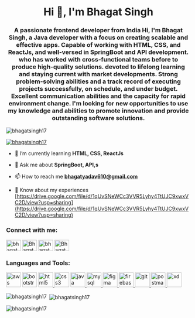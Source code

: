 <h1 align="center">Hi 👋, I'm Bhagat Singh</h1>
<h3 align="center">A passionate frontend developer from India Hi, I'm Bhagat Singh, a Java developer with a focus on creating scalable and effective apps. Capable of working with HTML, CSS, and ReactJs, and well-versed in SpringBoot and API development. who has worked with cross-functional teams before to produce high-quality solutions. devoted to lifelong learning and staying current with market developments. Strong problem-solving abilities and a track record of executing projects successfully, on schedule, and under budget. Excellent communication abilities and the capacity for rapid environment change. I'm looking for new opportunities to use my knowledge and abilities to promote innovation and provide outstanding software solutions.</h3>

<p align="left"> <img src="https://komarev.com/ghpvc/?username=bhagatsingh17&label=Profile%20views&color=0e75b6&style=flat" alt="bhagatsingh17" /> </p>

<p align="left"> <a href="https://github.com/ryo-ma/github-profile-trophy"><img src="https://github-profile-trophy.vercel.app/?username=bhagatsingh17" alt="bhagatsingh17" /></a> </p>

- 🌱 I’m currently learning **HTML, CSS, ReactJs**

- 💬 Ask me about **SpringBoot, API,s**

- 📫 How to reach me **bhagatyadav610@gmail.com**

- 📄 Know about my experiences [https://drive.google.com/file/d/1qUvSNeWCc3VVR5Lyhy4TtUJC9xwxVC2D/view?usp=sharing](https://drive.google.com/file/d/1qUvSNeWCc3VVR5Lyhy4TtUJC9xwxVC2D/view?usp=sharing)

<h3 align="left">Connect with me:</h3>
<p align="left">
<a href="https://www.hackerrank.com/bhagatyadav610" target="_blank"><img align="center" src="https://cdn.worldvectorlogo.com/logos/hackerrank.svg" alt="bhagatyadav610" height="30" width="40" /></a>
<a href="https://www.leetcode.com/Bhagatsingh17" target="_blank"><img align="center" src="https://upload.wikimedia.org/wikipedia/commons/1/19/LeetCode_logo_black.png" alt="Bhagatsingh17" height="30" width="40" /></a>
<a href="https://www.linkedin.com/in/bhagatsingh" target="_blank"><img align="center" src="https://cdn.jsdelivr.net/gh/devicons/devicon/icons/linkedin/linkedin-original.svg" alt="bhagatsingh" height="30" width="40" /></a>
<a href="https://github.com/Bhagatsingh17" target="_blank"><img align="center" src="https://cdn.jsdelivr.net/gh/devicons/devicon/icons/github/github-original.svg" alt="Bhagatsingh17" height="30" width="40" /></a>


<h3 align="left">Languages and Tools:</h3>
<p align="left"> 
 <a href="https://aws.amazon.com" target="_blank" rel="noreferrer"><img src="https://cdn.worldvectorlogo.com/logos/aws-2.svg" alt="aws" width="40" height="40" /></a>
<a href="https://getbootstrap.com" target="_blank" rel="noreferrer"><img src="https://cdn.worldvectorlogo.com/logos/bootstrap-4.svg" alt="bootstrap" width="40" height="40" /></a>
<a href="https://www.w3.org/html/" target="_blank" rel="noreferrer"> <img src="https://cdn.jsdelivr.net/gh/devicons/devicon/icons/html5/html5-original-wordmark.svg" alt="html5" width="40" height="40"/> </a>
<a href="https://www.w3schools.com/css/" target="_blank" rel="noreferrer"><img src="https://cdn.worldvectorlogo.com/logos/css-3.svg" alt="css3" width="40" height="40" /></a>
<a href="https://www.java.com" target="_blank" rel="noreferrer"> <img src="https://cdn.jsdelivr.net/gh/devicons/devicon/icons/java/java-original.svg" alt="java" width="40" height="40"/> </a>
<a href="https://www.mysql.com/" target="_blank" rel="noreferrer"> <img src="https://cdn.jsdelivr.net/gh/devicons/devicon/icons/mysql/mysql-original-wordmark.svg" alt="mysql" width="40" height="40"/> </a>  
<a href="https://www.figma.com/" target="_blank" rel="noreferrer"> <img src="https://www.vectorlogo.zone/logos/figma/figma-icon.svg" alt="figma" width="40" height="40"/> </a>   
<a href="https://firebase.google.com/" target="_blank" rel="noreferrer"> <img src="https://www.vectorlogo.zone/logos/firebase/firebase-icon.svg" alt="firebase" width="40" height="40"/> </a>   
<a href="https://git-scm.com/" target="_blank" rel="noreferrer"> <img src="https://www.vectorlogo.zone/logos/git-scm/git-scm-icon.svg" alt="git" width="40" height="40"/> </a>   
<a href="https://postman.com" target="_blank" rel="noreferrer"> <img src="https://www.vectorlogo.zone/logos/getpostman/getpostman-icon.svg" alt="postman" width="40" height="40"/> </a>   
<a href="https://www.adobe.com/products/xd.html" target="_blank" rel="noreferrer"> <img src="https://cdn.worldvectorlogo.com/logos/adobe-xd.svg" alt="xd" width="40" height="40"/> </a> </p>
<p><img align="left" src="https://github-readme-stats.vercel.app/api/top-langs?username=bhagatsingh17&show_icons=true&locale=en&layout=compact" alt="bhagatsingh17" /></p>

<p>&nbsp;<img align="center" src="https://github-readme-stats.vercel.app/api?username=bhagatsingh17&show_icons=true&locale=en" alt="bhagatsingh17" /></p>

<p><img align="center" src="https://github-readme-streak-stats.herokuapp.com/?user=bhagatsingh17&" alt="bhagatsingh17" /></p>
